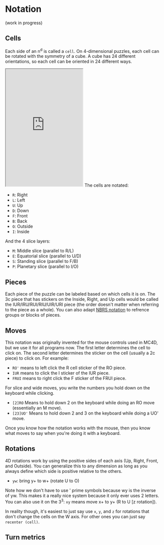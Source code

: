 # Notation

(work in progress)

## Cells
Each side of an n<sup>d</sup> is called a ```cell```. On 4-dimensional puzzles, each cell can be rotated with the symmetry of a cube. A cube has 24 different orientations, so each cell can be oriented in 24 different ways.
<iframe width="250" height="380" style="width: 250px; height: 380px; overflow: hidden;" src="https://ruwix.com/widget/3d/?label=Cell%20Rotating&alg=x2%20y2%20z2&hover=2&flags=showalg&colors=U:y%20R:y%20F:y%20D:y%20L:y%20B:y" scrolling="no"></iframe>
The cells are notated:

- `R`: Right
- `L`: Left
- `U`: Up
- `D`: Down
- `F`: Front
- `B`: Back
- `O`: Outside
- `I`: Inside

And the 4 slice layers:

- `M`: Middle slice (parallel to R/L)
- `E`: Equatorial slice (parallel to U/D)
- `S`: Standing slice (parallel to F/B)
- `P`: Planetary slice (parallel to I/O)

## Pieces
Each piece of the puzzle can be labeled based on which cells it is on. The 3c piece that has stickers on the Inside, Right, and Up cells would be called the IUR/IRU/RUI/RIU/UIR/URI piece (the order doesn't matter when referring to the piece as a whole). You can also adapt [NBRS notation](https://sites.google.com/site/athefre/nbrs) to refrence groups or blocks of pieces.

## Moves
This notation was originally invented for the mouse controls used in MC4D, but we use it for all programs now.
The first letter determines the cell to click on. The second letter determines the sticker on the cell (usually a 2c piece) to click on. For example:

- `RO'` means to left click the R cell sticker of the RO piece.
- `IUR` means to click the I sticker of the IUR piece.
- `FRUI` means to right click the F sticker of the FRUI piece.

For slice and wide moves, you write the numbers you hold down on the keyboard while clicking. 

- `[2]RO` Means to hold down 2 on the keyboard while doing an RO move (essentially an M move).
- `[23]UO'` Means to hold down 2 and 3 on the keyboard while doing a UO' move.

Once you know how the notation works with the mouse, then you know what moves to say when you're doing it with a keyboard.

## Rotations

4D rotations work by using the positive sides of each axis (Up, Right, Front, and Outside). You can generalize this to any dimension as long as you always define which side is positive relative to the others.

- `yw`: bring y+ to w+ (rotate U to O)

Note how we don't have to use ' prime symbols because wy is the inverse of yw. This makes it a really nice system because it only ever uses 2 letters. You can also use it on the 3<sup>3</sup>: `xy` means move x+ to y+ (R to U [z rotation]).

In reality though, it's easiest to just say use `x`, `y`, and `z` for rotations that don't change the cells on the W axis. For other ones you can just say `recenter (cell)`. 

## Turn metrics
